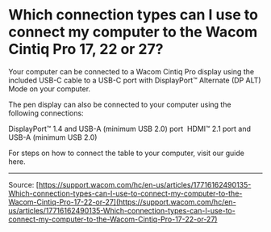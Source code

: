 # Which connection types can I use to connect my computer to the Wacom Cintiq Pro 17, 22 or 27?

Your computer can be connected to a Wacom Cintiq Pro display using the included USB-C cable to a USB-C port with DisplayPort™ Alternate (DP ALT) Mode on your computer.


The pen display can also be connected to your computer using the following connections:

DisplayPort™ 1.4 and USB-A (minimum USB 2.0) port 
HDMI™ 2.1 port and USB-A (minimum USB 2.0) 



For steps on how to connect the table to your computer, visit our guide here.

---
Source: [https://support.wacom.com/hc/en-us/articles/17716162490135-Which-connection-types-can-I-use-to-connect-my-computer-to-the-Wacom-Cintiq-Pro-17-22-or-27](https://support.wacom.com/hc/en-us/articles/17716162490135-Which-connection-types-can-I-use-to-connect-my-computer-to-the-Wacom-Cintiq-Pro-17-22-or-27)
